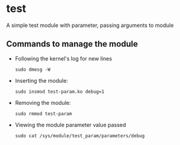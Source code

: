 # test

A simple test module with parameter, passing arguments to module

## Commands to manage the module

- Following the kernel's log for new lines
  ~~~
  sudo dmesg -W
  ~~~
- Inserting the module:
  ~~~
  sudo insmod test-param.ko debug=1
  ~~~
- Removing the module:
  ~~~
  sudo rmmod test-param
  ~~~
- Viewing the module parameter value passed
  ~~~
  sudo cat /sys/module/test_param/parameters/debug
  ~~~

